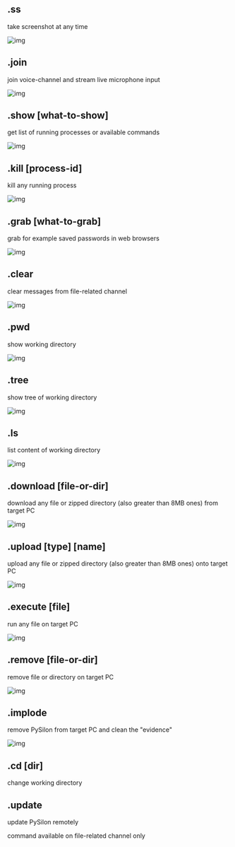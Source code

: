 ## .ss 

take screenshot at any time 
 
![img](https://user-images.githubusercontent.com/44233157/203397679-78bf53de-0a66-4ee2-811e-5b8cf10377dc.png)

## .join 

join voice-channel and stream live microphone input

![img](https://user-images.githubusercontent.com/44233157/203397968-79001712-5fd1-43cd-a898-774c57c0c1e6.png)

## .show [what-to-show] 

get list of running processes or available commands

![img](https://user-images.githubusercontent.com/44233157/203438468-43aed4e3-8d21-41a9-87a0-3630b58979b8.jpg)

## .kill [process-id] 

kill any running process

![img](https://user-images.githubusercontent.com/44233157/203439640-f7754516-be78-4e06-81f8-b22f08eeebd1.jpg)

## .grab [what-to-grab] 

grab for example saved passwords in web browsers

![img](https://user-images.githubusercontent.com/44233157/205966715-a753397c-df0c-4515-bc88-f44513e5b1e0.png)

## .clear 

clear messages from file-related channel

![img](https://user-images.githubusercontent.com/44233157/203398296-c73b79e8-9f70-45ec-9607-586cd54767a6.png)

## .pwd 

show working directory

![img](https://user-images.githubusercontent.com/44233157/204939055-3bc4da31-b72e-4eea-a153-7b5d712e40ff.png)

## .tree 

show tree of working directory

![img](https://user-images.githubusercontent.com/44233157/204939884-a44fb244-f837-4018-b64e-a12ebde2bbcb.jpg)

## .ls 

list content of working directory

![img](https://user-images.githubusercontent.com/44233157/204940025-5d1f145f-ebf3-463c-b5f0-48099897fbda.png)

## .download [file-or-dir] 

download any file or zipped directory (also greater than 8MB ones) from target PC

![img](https://user-images.githubusercontent.com/44233157/204940123-454bd16b-bcfd-460f-98bd-0455e0fae984.png)

## .upload [type] [name] 

upload any file or zipped directory (also greater than 8MB ones) onto target PC

![img](https://user-images.githubusercontent.com/44233157/204941488-ba19a2b7-98aa-42fb-a70f-fd26fb93c2dc.jpg)

## .execute [file] 

run any file on target PC

![img](https://user-images.githubusercontent.com/44233157/204941945-33ddcf04-9825-400b-8111-8c1540c0208a.jpg)

## .remove [file-or-dir] 

remove file or directory on target PC

![img](https://user-images.githubusercontent.com/44233157/204947262-7aca6073-2f2e-4af8-b96b-171a52738da0.png)

## .implode 

remove PySilon from target PC and clean the "evidence"

![img](https://user-images.githubusercontent.com/44233157/204947559-2960d3a6-d259-4592-8b32-7e5193c4cae7.jpg)

## .cd [dir] 

change working directory

## .update 

update PySilon remotely

 command available on file-related channel only
